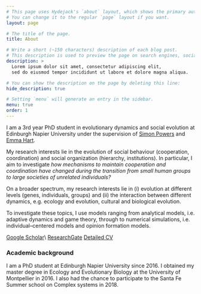 ```yaml
---
# This page uses Hydejack's `about` layout, which shows the primary author's picture and about text at the top.
# You can change it to the regular `page` layout if you want.
layout: page

# The title of the page.
title: About

# Write a short (~150 characters) description of each blog post.
# This description is used to preview the page on search engines, social media, etc.
description: >
  Lorem ipsum dolor sit amet, consectetur adipiscing elit,
  sed do eiusmod tempor incididunt ut labore et dolore magna aliqua.

# You can show the description on the page by deleting this line:
hide_description: true

# Setting `menu` will generate an entry in the sidebar.
menu: true
order: 1
---
```


I am a 3rd year PhD student in evolutionary dynamics and social evolution at Edinburgh Napier University under the supervision of [Simon Powers](https://www.napier.ac.uk/people/simon-powers) and [Emma Hart](https://www.napier.ac.uk/people/emma-hart). 

My research interests lie in the evolution of social behaviour (cooperation, coordination) and social organization (hierarchy, institutions). In particular, I aim to investigate *how mechanisms to maintain cooperation and coordination have changed during the transition from small human groups to large societies of unrelated individuals?*

On a broader spectrum, my research interests lie in (i) evolution at different levels (genes, individuals, groups) and (ii) the interaction between different dynamics, e.g. ecology and evolution, cultural and biological evolution. 

To investigate these topics, I use models ranging from analytical models, i.e. adaptive dynamics and game theory, through to numerical simulations, i.e. individual–centered models and opinion formation models.

[Google Scholar](https://scholar.google.co.uk/citations?user=tWozIw8AAAAJ&hl=en)\\
[ResearchGate](https://www.researchgate.net/profile/Cedric_Perret)
[Detailed CV](/assets/CV/CV_Perret.pdf)

### Academic background
I am a PhD student at Edinburgh Napier University since 2016. I obtained my master degree in Ecology and Evolutionary Biology at the University of Montpellier in 2016. I also had the chance to participate to the Santa Fe Summer school on Complex systems in 2018. 

